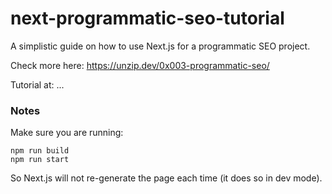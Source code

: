 # next-programmatic-seo-tutorial

A simplistic guide on how to use Next.js for a programmatic SEO project. 

Check more here: https://unzip.dev/0x003-programmatic-seo/

Tutorial at: ...


### Notes

Make sure you are running:
```
npm run build
npm run start
```
So Next.js will not re-generate the page each time (it does so in dev mode).
